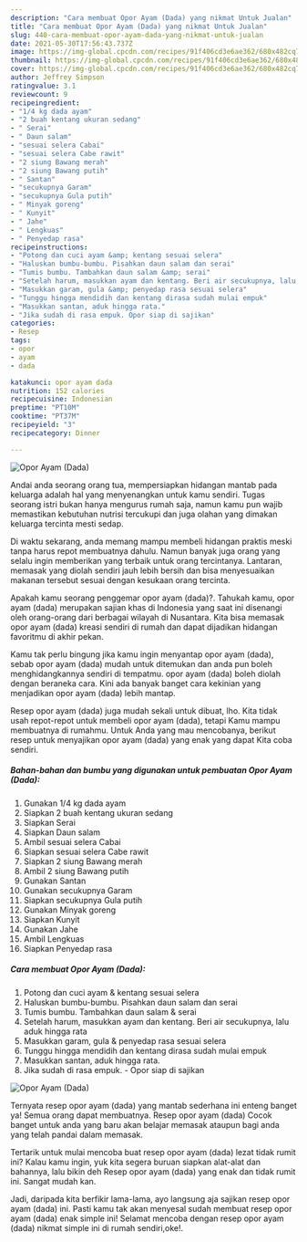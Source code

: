 ```yaml
---
description: "Cara membuat Opor Ayam (Dada) yang nikmat Untuk Jualan"
title: "Cara membuat Opor Ayam (Dada) yang nikmat Untuk Jualan"
slug: 440-cara-membuat-opor-ayam-dada-yang-nikmat-untuk-jualan
date: 2021-05-30T17:56:43.737Z
image: https://img-global.cpcdn.com/recipes/91f406cd3e6ae362/680x482cq70/opor-ayam-dada-foto-resep-utama.jpg
thumbnail: https://img-global.cpcdn.com/recipes/91f406cd3e6ae362/680x482cq70/opor-ayam-dada-foto-resep-utama.jpg
cover: https://img-global.cpcdn.com/recipes/91f406cd3e6ae362/680x482cq70/opor-ayam-dada-foto-resep-utama.jpg
author: Jeffrey Simpson
ratingvalue: 3.1
reviewcount: 9
recipeingredient:
- "1/4 kg dada ayam"
- "2 buah kentang ukuran sedang"
- " Serai"
- " Daun salam"
- "sesuai selera Cabai"
- "sesuai selera Cabe rawit"
- "2 siung Bawang merah"
- "2 siung Bawang putih"
- " Santan"
- "secukupnya Garam"
- "secukupnya Gula putih"
- " Minyak goreng"
- " Kunyit"
- " Jahe"
- " Lengkuas"
- " Penyedap rasa"
recipeinstructions:
- "Potong dan cuci ayam &amp; kentang sesuai selera"
- "Haluskan bumbu-bumbu. Pisahkan daun salam dan serai"
- "Tumis bumbu. Tambahkan daun salam &amp; serai"
- "Setelah harum, masukkan ayam dan kentang. Beri air secukupnya, lalu aduk hingga rata"
- "Masukkan garam, gula &amp; penyedap rasa sesuai selera"
- "Tunggu hingga mendidih dan kentang dirasa sudah mulai empuk"
- "Masukkan santan, aduk hingga rata."
- "Jika sudah di rasa empuk. Opor siap di sajikan"
categories:
- Resep
tags:
- opor
- ayam
- dada

katakunci: opor ayam dada 
nutrition: 152 calories
recipecuisine: Indonesian
preptime: "PT10M"
cooktime: "PT37M"
recipeyield: "3"
recipecategory: Dinner

---
```



![Opor Ayam (Dada)](https://img-global.cpcdn.com/recipes/91f406cd3e6ae362/680x482cq70/opor-ayam-dada-foto-resep-utama.jpg)

Andai anda seorang orang tua, mempersiapkan hidangan mantab pada keluarga adalah hal yang menyenangkan untuk kamu sendiri. Tugas seorang istri bukan hanya mengurus rumah saja, namun kamu pun wajib memastikan kebutuhan nutrisi tercukupi dan juga olahan yang dimakan keluarga tercinta mesti sedap.

Di waktu  sekarang, anda memang mampu membeli hidangan praktis meski tanpa harus repot membuatnya dahulu. Namun banyak juga orang yang selalu ingin memberikan yang terbaik untuk orang tercintanya. Lantaran, memasak yang diolah sendiri jauh lebih bersih dan bisa menyesuaikan makanan tersebut sesuai dengan kesukaan orang tercinta. 



Apakah kamu seorang penggemar opor ayam (dada)?. Tahukah kamu, opor ayam (dada) merupakan sajian khas di Indonesia yang saat ini disenangi oleh orang-orang dari berbagai wilayah di Nusantara. Kita bisa memasak opor ayam (dada) kreasi sendiri di rumah dan dapat dijadikan hidangan favoritmu di akhir pekan.

Kamu tak perlu bingung jika kamu ingin menyantap opor ayam (dada), sebab opor ayam (dada) mudah untuk ditemukan dan anda pun boleh menghidangkannya sendiri di tempatmu. opor ayam (dada) boleh diolah dengan beraneka cara. Kini ada banyak banget cara kekinian yang menjadikan opor ayam (dada) lebih mantap.

Resep opor ayam (dada) juga mudah sekali untuk dibuat, lho. Kita tidak usah repot-repot untuk membeli opor ayam (dada), tetapi Kamu mampu membuatnya di rumahmu. Untuk Anda yang mau mencobanya, berikut resep untuk menyajikan opor ayam (dada) yang enak yang dapat Kita coba sendiri.

<!--inarticleads1-->

##### Bahan-bahan dan bumbu yang digunakan untuk pembuatan Opor Ayam (Dada):

1. Gunakan 1/4 kg dada ayam
1. Siapkan 2 buah kentang ukuran sedang
1. Siapkan  Serai
1. Siapkan  Daun salam
1. Ambil sesuai selera Cabai
1. Siapkan sesuai selera Cabe rawit
1. Siapkan 2 siung Bawang merah
1. Ambil 2 siung Bawang putih
1. Gunakan  Santan
1. Gunakan secukupnya Garam
1. Siapkan secukupnya Gula putih
1. Gunakan  Minyak goreng
1. Siapkan  Kunyit
1. Gunakan  Jahe
1. Ambil  Lengkuas
1. Siapkan  Penyedap rasa




<!--inarticleads2-->

##### Cara membuat Opor Ayam (Dada):

1. Potong dan cuci ayam &amp; kentang sesuai selera
1. Haluskan bumbu-bumbu. Pisahkan daun salam dan serai
1. Tumis bumbu. Tambahkan daun salam &amp; serai
1. Setelah harum, masukkan ayam dan kentang. Beri air secukupnya, lalu aduk hingga rata
1. Masukkan garam, gula &amp; penyedap rasa sesuai selera
1. Tunggu hingga mendidih dan kentang dirasa sudah mulai empuk
1. Masukkan santan, aduk hingga rata.
1. Jika sudah di rasa empuk. - Opor siap di sajikan
<img src="//assets-global.cpcdn.com/assets/icons/button_play-2c75c40dde080a61004c1f40b05d8f140eaff45d7e9e6481dc71c63d2e7c4909.png" alt="Opor Ayam (Dada)">



Ternyata resep opor ayam (dada) yang mantab sederhana ini enteng banget ya! Semua orang dapat membuatnya. Resep opor ayam (dada) Cocok banget untuk anda yang baru akan belajar memasak ataupun bagi anda yang telah pandai dalam memasak.

Tertarik untuk mulai mencoba buat resep opor ayam (dada) lezat tidak rumit ini? Kalau kamu ingin, yuk kita segera buruan siapkan alat-alat dan bahannya, lalu bikin deh Resep opor ayam (dada) yang enak dan tidak rumit ini. Sangat mudah kan. 

Jadi, daripada kita berfikir lama-lama, ayo langsung aja sajikan resep opor ayam (dada) ini. Pasti kamu tak akan menyesal sudah membuat resep opor ayam (dada) enak simple ini! Selamat mencoba dengan resep opor ayam (dada) nikmat simple ini di rumah sendiri,oke!.

